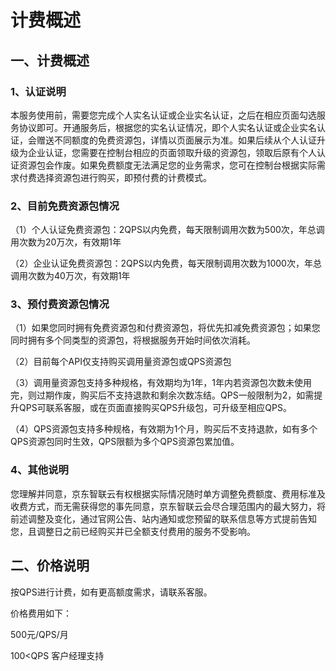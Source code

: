 # 计费概述

## 一、计费概述

### 1、认证说明

本服务使用前，需要您完成个人实名认证或企业实名认证，之后在相应页面勾选服务协议即可。开通服务后，根据您的实名认证情况，即个人实名认证或企业实名认证，会赠送不同额度的免费资源包，详情以页面展示为准。如果后续从个人认证升级为企业认证，您需要在控制台相应的页面领取升级的资源包，领取后原有个人认证资源包会作废。如果免费额度无法满足您的业务需求，您可在控制台根据实际需求付费选择资源包进行购买，即预付费的计费模式。

### 2、目前免费资源包情况
（1）个人认证免费资源包：2QPS以内免费，每天限制调用次数为500次，年总调用次数为20万次，有效期1年

（2）企业认证免费资源包：2QPS以内免费，每天限制调用次数为1000次，年总调用次数为40万次，有效期1年

### 3、预付费资源包情况
（1）如果您同时拥有免费资源包和付费资源包，将优先扣减免费资源包；如果您同时拥有多个同类型的资源包，将根据服务开始时间依次消耗。

（2）目前每个API仅支持购买调用量资源包或QPS资源包

（3）调用量资源包支持多种规格，有效期均为1年，1年内若资源包次数未使用完，则过期作废，购买后不支持退款和剩余次数冻结。QPS一般限制为2，如需提升QPS可联系客服，或在页面直接购买QPS升级包，可升级至相应QPS。

（4）QPS资源包支持多种规格，有效期为1个月，购买后不支持退款，如有多个QPS资源包同时生效，QPS限额为多个QPS资源包累加值。

### 4、其他说明
您理解并同意，京东智联云有权根据实际情况随时单方调整免费额度、费用标准及收费方式，而无需获得您的事先同意，京东智联云会尽合理范围内的最大努力，将前述调整及变化，通过官网公告、站内通知或您预留的联系信息等方式提前告知您，且调整日之前已经购买并已全额支付费用的服务不受影响。

## 二、价格说明
按QPS进行计费，如有更高额度需求，请联系客服。

价格费用如下：

500元/QPS/月

100<QPS 客户经理支持
